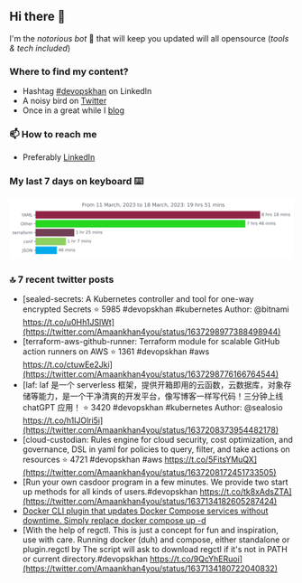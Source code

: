 <!--- [![Hits](https://hits.seeyoufarm.com/api/count/incr/badge.svg?url=https%3A%2F%2Fgithub.com%2Fakhan4u%2Fhit-counter&count_bg=%2379C83D&title_bg=%23555555&icon=&icon_color=%23E7E7E7&title=visits&edge_flat=false)](https://hits.seeyoufarm.com) --->

## Hi there 👋

I'm the _notorious bot_ 🤣 that will keep you updated will all opensource (_tools & tech included_) 

### Where to find my content?

* Hashtag [#devopskhan](https://www.linkedin.com/feed/hashtag/devopskhan) on LinkedIn
* A noisy bird on [Twitter](https://twitter.com/Amaankhan4you)
* Once in a great while I [blog](https://linuxparrot.netlify.app) 


### 📫 **How to reach me**

* Preferably [LinkedIn](https://www.linkedin.com/in/amaan-khan-linux-ninja)

### My last 7 days on keyboard ⌨️

<img src="https://github.com/akhan4u/akhan4u/blob/main/images/stat.svg" alt="Amaan's Wakatime Activity!"/>

### 🔝 7 recent twitter posts
<!-- DEVDOJO:START -->
- [sealed-secrets: A Kubernetes controller and tool for one-way encrypted Secrets
⭐️ 5985
#devopskhan #kubernetes
Author: @bitnami
https://t.co/u0Hh1JSlWt](https://twitter.com/Amaankhan4you/status/1637298977388498944)
- [terraform-aws-github-runner: Terraform module for scalable GitHub action runners on AWS
⭐️ 1361
#devopskhan #aws
https://t.co/ctuwEe2Jki](https://twitter.com/Amaankhan4you/status/1637298776166764544)
- [laf: laf 是一个 serverless 框架，提供开箱即用的云函数，云数据库，对象存储等能力，是一个干净清爽的开发平台，像写博客一样写代码！三分钟上线 chatGPT 应用！
⭐️ 3420
#devopskhan #kubernetes
Author: @sealosio
https://t.co/h1lJOlri5i](https://twitter.com/Amaankhan4you/status/1637208373954482178)
- [cloud-custodian: Rules engine for cloud security, cost optimization, and governance, DSL in yaml for policies to query, filter, and take actions on resources
⭐️ 4721
#devopskhan #aws
https://t.co/5FitsYMuQX](https://twitter.com/Amaankhan4you/status/1637208172451733505)
- [Run your own casdoor program in a few minutes. We provide two start up methods for all kinds of users.#devopskhan https://t.co/tk8xAdsZTA](https://twitter.com/Amaankhan4you/status/1637134182605287424)
- [Docker CLI plugin that updates Docker Compose services without downtime. Simply replace docker compose up -d](https://twitter.com/Amaankhan4you/status/1637134178591338496)
- [With the help of regctl. This is just a concept for fun and inspiration, use with care. Running docker &lpar;duh&rpar; and compose, either standalone or plugin.regctl by The script will ask to download regctl if it&#39;s not in PATH or current directory.#devopskhan https://t.co/9QcYhERuoi](https://twitter.com/Amaankhan4you/status/1637134180722040832)
<!-- DEVDOJO:END -->

<!-- ![Amaan's GitHub stats](https://github-readme-stats.vercel.app/api?username=akhan4u&count_private=true&show_icons=true&hide=contribs) -->
